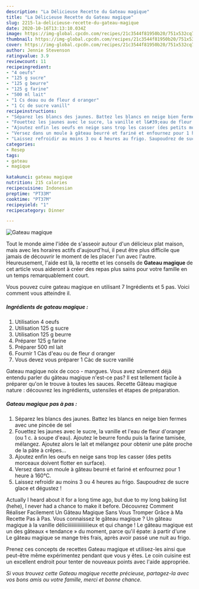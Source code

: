 ```yaml
---
description: "La Délicieuse Recette du Gateau magique"
title: "La Délicieuse Recette du Gateau magique"
slug: 2215-la-delicieuse-recette-du-gateau-magique
date: 2020-10-16T13:13:10.034Z
image: https://img-global.cpcdn.com/recipes/21c3544f81950b20/751x532cq70/gateau-magique-photo-principale-de-la-recette.jpg
thumbnail: https://img-global.cpcdn.com/recipes/21c3544f81950b20/751x532cq70/gateau-magique-photo-principale-de-la-recette.jpg
cover: https://img-global.cpcdn.com/recipes/21c3544f81950b20/751x532cq70/gateau-magique-photo-principale-de-la-recette.jpg
author: Jennie Stevenson
ratingvalue: 3.9
reviewcount: 11
recipeingredient:
- "4 oeufs"
- "125 g sucre"
- "125 g beurre"
- "125 g farine"
- "500 ml lait"
- "1 Cs deau ou de fleur d oranger"
- "1 Cc de sucre vanill"
recipeinstructions:
- "Séparez les blancs des jaunes. Battez les blancs en neige bien fermes avec une pincée de sel"
- "Fouettez les jaunes avec le sucre, la vanille et l&#39;eau de fleur d&#39;oranger (ou 1 c. à soupe d&#39;eau). Ajoutez le beurre fondu puis la farine tamisée, mélangez. Ajoutez alors le lait et mélangez pour obtenir une pâte proche de la pâte à crêpes..."
- "Ajoutez enfin les oeufs en neige sans trop les casser (des petits morceaux doivent flotter en surface)."
- "Versez dans un moule à gâteau beurré et fariné et enfournez pour 1 heure à 160°C."
- "Laissez refroidir au moins 3 ou 4 heures au frigo. Saupoudrez de sucre glace et dégustez !"
categories:
- Resep
tags:
- gateau
- magique

katakunci: gateau magique 
nutrition: 215 calories
recipecuisine: Indonesian
preptime: "PT33M"
cooktime: "PT37M"
recipeyield: "1"
recipecategory: Dinner

---
```



![Gateau magique](https://img-global.cpcdn.com/recipes/21c3544f81950b20/751x532cq70/gateau-magique-photo-principale-de-la-recette.jpg)

Tout le monde aime l'idée de s'asseoir autour d'un délicieux plat maison, mais avec les horaires actifs d'aujourd'hui, il peut être plus difficile que jamais de découvrir le moment de les placer l'un avec l'autre. Heureusement, l'aide est là, la recette et les conseils de <strong> Gateau magique </strong> de cet article vous aideront à créer des repas plus sains pour votre famille en un temps remarquablement court.

<!--inarticleads1-->

Vous pouvez cuire gateau magique en utilisant 7 Ingrédients et 5 pas. Voici comment vous atteindre il.

##### Ingrédients de gateau magique :

1. Utilisation 4 oeufs
1. Utilisation 125 g sucre
1. Utilisation 125 g beurre
1. Préparer 125 g farine
1. Préparer 500 ml lait
1. Fournir 1 Càs d&#39;eau ou de fleur d oranger
1. Vous devez vous préparer 1 Càc de sucre vanillé


Gateau magique noix de coco - mangues. Vous avez sûrement déjà entendu parler du gâteau magique n&#39;est-ce pas? Il est tellement facile à préparer qu&#39;on le trouve à toutes les sauces. Recette Gâteau magique nature : découvrez les ingrédients, ustensiles et étapes de préparation. 

<!--inarticleads2-->

##### Gateau magique pas à pas :

1. Séparez les blancs des jaunes. Battez les blancs en neige bien fermes avec une pincée de sel
1. Fouettez les jaunes avec le sucre, la vanille et l&#39;eau de fleur d&#39;oranger (ou 1 c. à soupe d&#39;eau). Ajoutez le beurre fondu puis la farine tamisée, mélangez. Ajoutez alors le lait et mélangez pour obtenir une pâte proche de la pâte à crêpes...
1. Ajoutez enfin les oeufs en neige sans trop les casser (des petits morceaux doivent flotter en surface).
1. Versez dans un moule à gâteau beurré et fariné et enfournez pour 1 heure à 160°C.
1. Laissez refroidir au moins 3 ou 4 heures au frigo. Saupoudrez de sucre glace et dégustez !


Actually I heard about it for a long time ago, but due to my long baking list (hehe), I never had a chance to make it before. Découvrez Comment Réaliser Facilement Un Gâteau Magique Sans Vous Tromper Grâce à Ma Recette Pas à Pas. Vous connaissez le gâteau magique ? Un gâteau magique à la vanille déliciiiiiiiiiiiiiiiiieux et qui change ! Le gâteau magique est un des gâteaux « tendance » du moment, parce qu&#39;il épate: à partir d&#39;une Le gâteau magique se mange très frais, après avoir passé une nuit au frigo. 

<!--inarticleads1-->

<p>
Prenez ces concepts de recettes Gateau magique et utilisez-les ainsi que peut-être même expérimentez pendant que vous y êtes. Le coin cuisine est un excellent endroit pour tenter de nouveaux points avec l'aide appropriée.
</p>

<p>
<i>Si vous trouvez cette Gateau magique recette précieuse, partagez-la avec vos bons amis ou votre famille, merci et bonne chance.</i>
</p>
